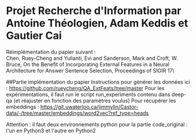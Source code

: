 # Projet Recherche d'Information par Antoine Théologien, Adam Keddis et Gautier Cai

Réimplémentation du papier suivant : \
Chen, Ruey-Cheng and Yulianti, Evi and Sanderson, Mark and Croft, W. Bruce, On the Benefit of Incorporating External Features in a Neural Architecture for Answer Sentence Selection, Proceedings of SIGIR 17\

##Partie implémentation du papier
Instructions pour générer les données ici : https://github.com/rueycheng/QA_ExtFeats/tree/master
Pour les expérimentations, il faut run le script run_experiments contenu dans deep-qa (et réajuster en fonction des paramètres voulus)
Pour récupérer les embeddings : https://git.uwaterloo.ca/jimmylin/Castor-data/-/tree/master/embeddings/word2vec?ref_type=heads

Attention : il faut deux environnements python pour la partie code_original : l'un en Python3 et l'autre en Python2
